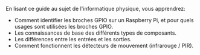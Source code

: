 En lisant ce guide  au sujet de l'informatique physique, vous apprendrez:

- Comment identifier les broches GPIO sur un Raspberry Pi, et pour quels usages sont utilisées les broches GPIO.
- Les connaissances de base des différents types de composants.
- Les différences entre les entrées et les sorties.
- Comment fonctionnent les détecteurs de mouvement (infrarouge / PIR).

